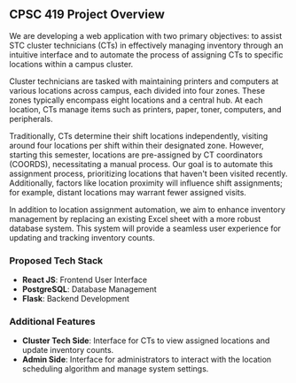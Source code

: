 ## CPSC 419 Project Overview

We are developing a web application with two primary objectives: to assist STC cluster technicians (CTs) in effectively managing inventory through an intuitive interface and to automate the process of assigning CTs to specific locations within a campus cluster. 

Cluster technicians are tasked with maintaining printers and computers at various locations across campus, each divided into four zones. These zones typically encompass eight locations and a central hub. At each location, CTs manage items such as printers, paper, toner, computers, and peripherals. 

Traditionally, CTs determine their shift locations independently, visiting around four locations per shift within their designated zone. However, starting this semester, locations are pre-assigned by CT coordinators (COORDS), necessitating a manual process. Our goal is to automate this assignment process, prioritizing locations that haven't been visited recently. Additionally, factors like location proximity will influence shift assignments; for example, distant locations may warrant fewer assigned visits.

In addition to location assignment automation, we aim to enhance inventory management by replacing an existing Excel sheet with a more robust database system. This system will provide a seamless user experience for updating and tracking inventory counts.

### Proposed Tech Stack
- **React JS**: Frontend User Interface
- **PostgreSQL**: Database Management
- **Flask**: Backend Development

### Additional Features
- **Cluster Tech Side**: Interface for CTs to view assigned locations and update inventory counts.
- **Admin Side**: Interface for administrators to interact with the location scheduling algorithm and manage system settings.
